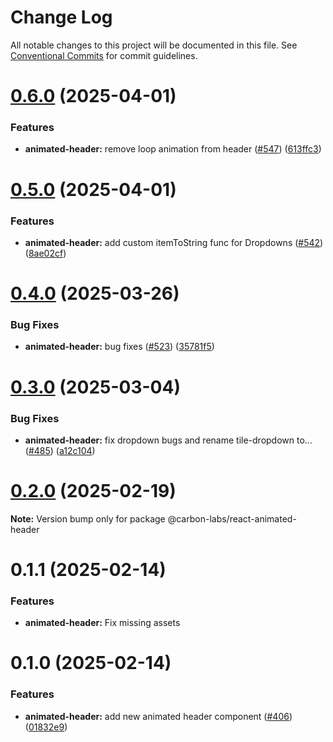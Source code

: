 # Change Log

All notable changes to this project will be documented in this file.
See [Conventional Commits](https://conventionalcommits.org) for commit guidelines.

# [0.6.0](https://github.com/carbon-design-system/carbon-labs/compare/@carbon-labs/react-animated-header@0.5.0...@carbon-labs/react-animated-header@0.6.0) (2025-04-01)


### Features

* **animated-header:** remove loop animation from header ([#547](https://github.com/carbon-design-system/carbon-labs/issues/547)) ([613ffc3](https://github.com/carbon-design-system/carbon-labs/commit/613ffc358e22b8270dc0535cd6d5d4a352dc8ac8))





# [0.5.0](https://github.com/carbon-design-system/carbon-labs/compare/@carbon-labs/react-animated-header@0.4.0...@carbon-labs/react-animated-header@0.5.0) (2025-04-01)


### Features

* **animated-header:** add custom itemToString func for Dropdowns ([#542](https://github.com/carbon-design-system/carbon-labs/issues/542)) ([8ae02cf](https://github.com/carbon-design-system/carbon-labs/commit/8ae02cf012adec82e3fd962bf3f84df0752023e9))





# [0.4.0](https://github.com/carbon-design-system/carbon-labs/compare/@carbon-labs/react-animated-header@0.3.0...@carbon-labs/react-animated-header@0.4.0) (2025-03-26)


### Bug Fixes

* **animated-header:** bug fixes ([#523](https://github.com/carbon-design-system/carbon-labs/issues/523)) ([35781f5](https://github.com/carbon-design-system/carbon-labs/commit/35781f5eb3371d38633f2ba9fbb28e4e25adade4))





# [0.3.0](https://github.com/carbon-design-system/carbon-labs/compare/@carbon-labs/react-animated-header@0.2.0...@carbon-labs/react-animated-header@0.3.0) (2025-03-04)


### Bug Fixes

* **animated-header:** fix dropdown bugs and rename tile-dropdown to… ([#485](https://github.com/carbon-design-system/carbon-labs/issues/485)) ([a12c104](https://github.com/carbon-design-system/carbon-labs/commit/a12c104eb0fb0e40449a55af3013855dc539f271))





# [0.2.0](https://github.com/carbon-design-system/carbon-labs/compare/@carbon-labs/react-animated-header@0.1.0...@carbon-labs/react-animated-header@0.2.0) (2025-02-19)

**Note:** Version bump only for package @carbon-labs/react-animated-header





# 0.1.1 (2025-02-14)


### Features

* **animated-header:** Fix missing assets


# 0.1.0 (2025-02-14)


### Features

* **animated-header:** add new animated header component ([#406](https://github.com/carbon-design-system/carbon-labs/issues/406)) ([01832e9](https://github.com/carbon-design-system/carbon-labs/commit/01832e97d083f5680d37ddaf7a337df83eebed54))
